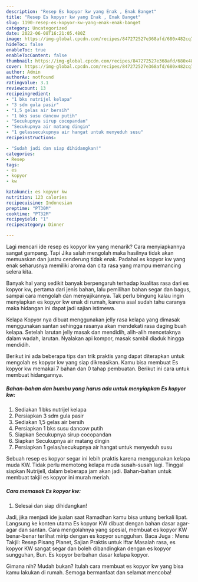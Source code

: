 ```yaml
---
description: "Resep Es kopyor kw yang Enak , Enak Banget"
title: "Resep Es kopyor kw yang Enak , Enak Banget"
slug: 1190-resep-es-kopyor-kw-yang-enak-enak-banget
category: Uncategorized
date: 2022-06-08T16:21:05.480Z
image: https://img-global.cpcdn.com/recipes/847272527e368afd/680x482cq70/es-kopyor-kw-foto-resep-utama.jpg
hideToc: false
enableToc: true
enableTocContent: false
thumbnail: https://img-global.cpcdn.com/recipes/847272527e368afd/680x482cq70/es-kopyor-kw-foto-resep-utama.jpg
cover: https://img-global.cpcdn.com/recipes/847272527e368afd/680x482cq70/es-kopyor-kw-foto-resep-utama.jpg
author: Admin
authorAv: notfound
ratingvalue: 3.1
reviewcount: 13
recipeingredient:
- "1 bks nutrijel kelapa"
- "3 sdm gula pasir"
- "1,5 gelas air bersih"
- "1 bks susu dancow putih"
- "Secukupnya sirup cocopandan"
- "Secukupnya air matang dingin"
- "1 gelassecukupnya air hangat untuk menyeduh susu"
recipeinstructions:

- "Sudah jadi dan siap dihidangkan!"
categories:
- Resep
tags:
- es
- kopyor
- kw

katakunci: es kopyor kw 
nutrition: 123 calories
recipecuisine: Indonesian
preptime: "PT30M"
cooktime: "PT32M"
recipeyield: "1"
recipecategory: Dinner

---
```



Lagi mencari ide resep es kopyor kw yang menarik? Cara menyiapkannya sangat gampang. Tapi Jika salah mengolah maka hasilnya tidak akan memuaskan dan justru cenderung tidak enak. Padahal es kopyor kw yang enak seharusnya memiliki aroma dan cita rasa yang mampu memancing selera kita.


Banyak hal yang sedikit banyak berpengaruh terhadap kualitas rasa dari es kopyor kw, pertama dari jenis bahan, lalu pemilihan bahan segar dan bagus, sampai cara mengolah dan menyajikannya. Tak perlu bingung kalau ingin menyiapkan es kopyor kw enak di rumah, karena asal sudah tahu caranya maka hidangan ini dapat jadi sajian istimewa.

Kelapa Kopyor nya dibuat menggunakan jelly rasa kelapa yang dimasak menggunakan santan sehingga rasanya akan mendekati rasa daging buah kelapa. Setelah larutan jelly masak dan mendidih, alih-alih mencetaknya dalam wadah, larutan. Nyalakan api kompor, masak sambil diaduk hingga mendidih.


Berikut ini ada beberapa tips dan trik praktis yang dapat diterapkan untuk mengolah es kopyor kw yang siap dikreasikan. Kamu bisa membuat Es kopyor kw memakai 7 bahan dan 0 tahap pembuatan. Berikut ini cara untuk membuat hidangannya.

<!--inarticleads1-->

##### Bahan-bahan dan bumbu yang harus ada untuk menyiapkan Es kopyor kw:

1. Sediakan 1 bks nutrijel kelapa
1. Persiapkan 3 sdm gula pasir
1. Sediakan 1,5 gelas air bersih
1. Persiapkan 1 bks susu dancow putih
1. Siapkan Secukupnya sirup cocopandan
1. Siapkan Secukupnya air matang dingin
1. Persiapkan 1 gelas/secukupnya air hangat untuk menyeduh susu


Sebuah resep es kopyor segar ini lebih praktis karena menggunakan kelapa muda KW. Tidak perlu memotong kelapa muda susah-susah lagi. Tinggal siapkan Nutrijell, dalam beberapa jam akan jadi. Bahan-bahan untuk membuat takjil es kopyor ini murah meriah. 

<!--inarticleads2-->

##### Cara memasak Es kopyor kw:


1. Selesai dan siap dihidangkan!

Jadi, jika menjadi ide jualan saat Ramadhan kamu bisa untung berkali lipat. Langsung ke konten utama Es kopyor KW dibuat dengan bahan dasar agar-agar dan santan. Cara mengolahnya yang spesial, membuat es kopyor KW benar-benar terlihat mirip dengan es kopyor sungguhan. Baca Juga : Menu Takjil: Resep Pisang Planet, Sajian Praktis untuk Iftar Masalah rasa, es kopyor KW sangat segar dan boleh dibandingkan dengan es kopyor sungguhan, Bun. Es kopyor berbahan dasar kelapa kopyor. 

Gimana nih? Mudah bukan? Itulah cara membuat es kopyor kw yang bisa kamu lakukan di rumah. Semoga bermanfaat dan selamat mencoba!
